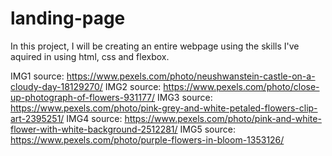 # landing-page

In this project, I will be creating an entire webpage using the skills I've aquired in using html, css and flexbox.

IMG1 source: https://www.pexels.com/photo/neushwanstein-castle-on-a-cloudy-day-18129270/
IMG2 source: https://www.pexels.com/photo/close-up-photograph-of-flowers-931177/
IMG3 source: https://www.pexels.com/photo/pink-grey-and-white-petaled-flowers-clip-art-2395251/
IMG4 source: https://www.pexels.com/photo/pink-and-white-flower-with-white-background-2512281/
IMG5 source: https://www.pexels.com/photo/purple-flowers-in-bloom-1353126/